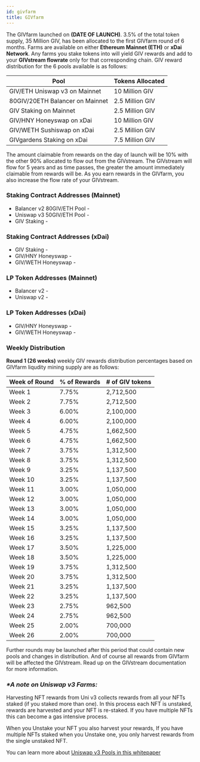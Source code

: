 ```yaml
---
id: givfarm
title: GIVfarm
---
```



The GIVfarm launched on **(DATE OF LAUNCH)**. 3.5% of the total token supply, 35 Million GIV, has been allocated to the first GIVfarm round of 6 months. Farms are available on either **Ethereum Mainnet (ETH)** or **xDai Network**. Any farms you stake tokens into will yield GIV rewards and add to your **GIVstream flowrate** only for that corresponding chain. GIV reward distribution for the 6 pools available is as follows:



| Pool                          | Tokens Allocated |
| ----------------------------- | ---------------- |
| GIV/ETH Uniswap v3 on Mainnet | 10 Million GIV   |
|80GIV/20ETH Balancer on Mainnet|2.5 Million GIV|
|GIV Staking on Mainnet|2.5 Million GIV|
|GIV/HNY Honeyswap on xDai|10 Million GIV|
|GIV/WETH Sushiswap on xDai|2.5 Million GIV|
|GIVgardens Staking on xDai|7.5 Million GIV|



The amount claimable from rewards on the day of launch will be 10% with the other 90% allocated to flow out from the GIVstream. The GIVstream will flow for 5 years and as time passes, the greater the amount immediately claimable from rewards will be. As you earn rewards in the GIVfarm, you also increase the flow rate of your GIVstream.


### Staking Contract Addresses (Mainnet)
- Balancer v2 80GIV/ETH Pool -
- Uniswap v3 50GIV/ETH Pool -
- GIV Staking  -
### Staking Contract Addresses (xDai)
- GIV Staking -
- GIV/HNY Honeyswap -
- GIV/WETH Honeyswap -  

### LP Token Addresses (Mainnet)
- Balancer v2 -
- Uniswap v2 -
### LP Token Addresses (xDai)
- GIV/HNY Honeyswap -
- GIV/WETH Honeyswap -  

### Weekly Distribution

**Round 1 (26 weeks)** weekly GIV rewards distribution percentages based on GIVfarm liqudity mining supply are as follows:

| Week of Round | % of Rewards | # of GIV tokens |
| ------------- | ------------ | ---------------- |
| Week 1        | 7.75%        | 2,712,500        |
| Week 2        | 7.75%        | 2,712,500        |
| Week 3        | 6.00%        | 2,100,000        |
| Week 4        | 6.00%        | 2,100,000        |
| Week 5        | 4.75%        | 1,662,500        |
| Week 6        | 4.75%        | 1,662,500        |
| Week 7        | 3.75%        | 1,312,500        |
| Week 8        | 3.75%        | 1,312,500        |
| Week 9        | 3.25%        | 1,137,500        |
| Week 10       | 3.25%        | 1,137,500        |
| Week 11       | 3.00%        | 1,050,000        |
| Week 12       | 3.00%        | 1,050,000        |
| Week 13       | 3.00%        | 1,050,000        |
| Week 14       | 3.00%        | 1,050,000        |
| Week 15       | 3.25%        | 1,137,500        |
| Week 16       | 3.25%        | 1,137,500        |
| Week 17       | 3.50%        | 1,225,000        |
| Week 18       | 3.50%        | 1,225,000        |
| Week 19       | 3.75%        | 1,312,500        |
| Week 20       | 3.75%        | 1,312,500        |
| Week 21       | 3.25%        | 1,137,500        |
| Week 22       | 3.25%        | 1,137,500        |
| Week 23       | 2.75%        | 962,500          |
| Week 24       | 2.75%        | 962,500          |
| Week 25       | 2.00%        | 700,000          |
| Week 26       | 2.00%        | 700,000          |



Further rounds may be launched after this period that could contain new pools and changes in distribution. And of course all rewards from GIVfarm will be affected the GIVstream. Read up on the GIVstream documentation for more information.

### _*A note on Uniswap v3 Farms:_
 Harvesting NFT rewards from Uni v3 collects rewards from all your NFTs staked (if you staked more than one). In this process each NFT is unstaked, rewards are harvested and your NFT is re-staked. If you have multiple NFTs this can become a gas intensive process.

 When you Unstake your NFT you also harvest your rewards, If you have multiple NFTs staked when you Unstake one, you only harvest rewards from the single unstaked NFT.

You can learn more about [Uniswap v3 Pools in this whitepaper](https://uniswap.org/whitepaper-v3.pdf)
